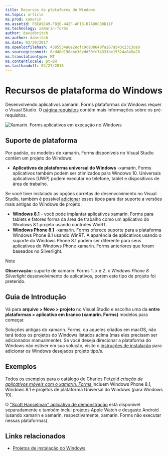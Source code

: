 ```yaml
---
title: Recursos de plataforma do Windows
ms.topic: article
ms.prod: xamarin
ms.assetid: F6EA9E49-FB3E-442F-AF13-B7AD0C80D11F
ms.technology: xamarin-forms
author: davidbritch
ms.author: dabritch
ms.date: 03/20/2017
ms.openlocfilehash: 4385534a6e2ecfc9c908648fa267a543c2313ce0
ms.sourcegitcommit: 6cd40d190abe38edd50fc74331be15324a845a28
ms.translationtype: MT
ms.contentlocale: pt-BR
ms.lasthandoff: 02/27/2018
---
```

# <a name="windows-platform-features"></a>Recursos de plataforma do Windows

Desenvolvendo aplicativos xamarin. Forms plataformas do Windows requer o Visual Studio. O [página requisitos](~/xamarin-forms/get-started/installation.md) contém mais informações sobre os pré-requisitos.

![](images/allhanselman.png "Xamarin. Forms aplicativos em execução no Windows")

## <a name="platform-support"></a>Suporte de plataforma

Por padrão, os modelos de xamarin. Forms disponíveis no Visual Studio contêm um projeto do Windows:

* **Aplicativos de plataforma universal do Windows** -xamarin. Forms aplicativos também podem ser otimizados para Windows 10. Universais aplicativos (UWP) podem executar no telefone, tablet e dispositivos de área de trabalho.

Se você tiver instalado as opções corretas de desenvolvimento no Visual Studio, também é possível [adicionar](installation/index.md) esses tipos para dar suporte a versões mais antigas do Windows de projeto:

* **Windows 8.1** - você pode implantar aplicativos xamarin. Forms para tablets e fatores forma da área de trabalho como um aplicativo do Windows 8.1 projeto usando controles WinRT.
* **Windows Phone 8.1** -xamarin. Forms oferece suporte para a plataforma Windows Phone 8.1 usando WinRT. A aparência de aplicativos usando o suporte do Windows Phone 8.1 podem ser diferente para seus aplicativos do Windows Phone xamarin. Forms anteriores que foram baseados no Silverlight.


> [!NOTE]
> **Observação:** suporte de xamarin. Forms 1. x e 2. x _Windows Phone 8 Silverlight_ desenvolvimento de aplicativos, porém este tipo de projeto foi preterido.


## <a name="getting-started"></a>Guia de Introdução

Vá para **arquivo > Novo > projeto** no Visual Studio e escolha uma da **entre plataformas > aplicativo em branco (xamarin. Forms)** modelos para começar.

Soluções antigas do xamarin. Forms, ou aqueles criados em macOS, não terá todos os projetos do Windows listados acima (mas eles precisam ser adicionados manualmente).
Se você deseja direcionar a plataforma do Windows não estiver em sua solução, visite o [instruções de instalação](installation/index.md) para adicionar os Windows desejados projeto tipo/s.


## <a name="samples"></a>Exemplos

[Todos os exemplos](https://github.com/xamarin/xamarin-forms-book-preview-2) para o catálogo de Charles Petzold [ *criação de aplicativos móveis com o xamarin. Forms* ](~/xamarin-forms/creating-mobile-apps-xamarin-forms/index.md) incluem Windows Phone 8.1, Windows 8.1 e projetos de plataforma Universal do Windows (para Windows 10).

O ["Scott Hanselman" aplicativo de demonstração](https://github.com/jamesmontemagno/Hanselman.Forms) está disponível separadamente e também inclui projetos Apple Watch e desgaste Android (usando xamarin e xamarin, respectivamente, xamarin. Forms não executar nessas plataformas).


## <a name="related-links"></a>Links relacionados

- [Projetos de instalação do Windows](~/xamarin-forms/platform/windows/installation/index.md)
